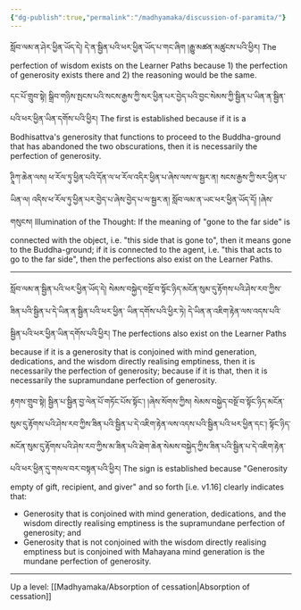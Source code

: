 ```yaml
---
{"dg-publish":true,"permalink":"/madhyamaka/discussion-of-paramita/"}
---
```


སློབ་ལམ་ན་ཤེར་ཕྱིན་ཡོད་དེ། དེ་ན་སྦྱིན་པའི་ཕར་ཕྱིན་ཡོད་པ་གང་ཞིག །རྒྱུ་མཚན་མཚུངས་པའི་ཕྱིར། 
The perfection of wisdom exists on the Learner Paths because 1) the perfection of generosity exists there and 2) the reasoning would be the same.

དང་པོ་གྲུབ་སྟེ། སྒྲིབ་གཉིས་སྤངས་པའི་སངས་རྒྱས་ཀྱི་སར་ཕྱིན་པར་བྱེད་པའི་བྱང་སེམས་ཀྱི་སྦྱིན་པ་ཡིན་ན་སྦྱིན་པའི་ཕར་ཕྱིན་ཡིན་དགོས་པའི་ཕྱིར།
The first is established because if it is a Bodhisattva's generosity that functions to proceed to the Buddha-ground that has abandoned the two obscurations, then it is necessarily the perfection of generosity.

ཊཱིཀ་ཆེན་ལས། ཕ་རོལ་ཏུ་ཕྱིན་པའི་དོན་ལ་ཕ་རོལ་འདིར་ཕྱིན་པ་ཞེས་ལས་ལ་སྦྱར་ན། སངས་རྒྱས་ཀྱི་སར་ཕྱིན་པ་ཡིན་ལ། 
འདིས་ཕ་རོལ་ཏུ་ཕྱིན་པར་བྱེད་པ་ཞེས་བྱེད་པ་ལ་སྦྱར་ན། སློབ་ལམ་ན་ཡང་ཕར་ཕྱིན་ཡོད་དོ། །ཞེས་གསུངས།
Illumination of the Thought: If the meaning of "gone to the far side" is connected with the object, i.e. "this side that is gone to", then it means gone to the Buddha-ground; if it is connected to the agent, i.e. "this that acts to go to the far side", then the perfections also exist on the Learner Paths.

---
སློབ་ལམ་ན་སྦྱིན་པའི་ཕར་ཕྱིན་ཡོད་དེ། སེམས་བསྐྱེད་བསྔོ་བ་སྟོང་ཉིད་མངོན་སུམ་དུ་རྟོགས་པའི་ཤེས་རབ་ཀྱིས་ཟིན་པའི་སྦྱིན་པ་དེ་ཡིན་ན་སྦྱིན་པའི་ཕར་ཕྱིན་
ཡིན་དགོས་པའི་ཕྱིར་ཏེ། དེ་ཡིན་ན་འཇིག་རྟེན་ལས་འདས་པའི་སྦྱིན་པའི་ཕར་ཕྱིན་ཡིན་དགོས་པའི་ཕྱིར། 
The perfections also exist on the Learner Paths because if it is a generosity that is conjoined with mind generation, dedications, and the wisdom directly realising emptiness, then it is necessarily the perfection of generosity; because if it is that, then it is necessarily the supramundane perfection of generosity.

རྟགས་གྲུབ་སྟེ། སྦྱིན་པ་སྦྱིན་བྱ་ལེན་པོ་གཏོང་པོས་སྟོང་། །ཞེས་སོགས་ཀྱིས།
སེམས་བསྐྱེད་བསྔོ་བ་སྟོང་ཉིད་མངོན་སུམ་དུ་རྟོགས་པའི་ཤེས་རབ་ཀྱིས་ཟིན་པའི་སྦྱིན་པ་དེ་འཇིག་རྟེན་ལས་འདས་པའི་སྦྱིན་པའི་ཕར་ཕྱིན་དང་། 
སྟོང་ཉིད་མངོན་སུམ་དུ་རྟོགས་པའི་ཤེས་རབ་ཀྱིས་མ་ཟིན་པའི་ཐེག་ཆེན་སེམས་བསྐྱེད་ཀྱིས་ཟིན་པའི་སྦྱིན་པ་དེ་འཇིག་རྟེན་པའི་ཕར་ཕྱིན་དུ་གསལ་བར་བསྟན་པའི་ཕྱིར།
The sign is established because "Generosity empty of gift, recipient, and giver" and so forth [i.e. v1.16] clearly indicates that:
- Generosity that is conjoined with mind generation, dedications, and the wisdom directly realising emptiness is the supramundane perfection of generosity; and
- Generosity that is not conjoined with the wisdom directly realising emptiness but is conjoined with Mahayana mind generation is the mundane perfection of generosity.

---
Up a level: [[Madhyamaka/Absorption of cessation\|Absorption of cessation]]